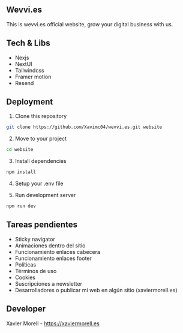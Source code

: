 ## Wevvi.es

This is wevvi.es official website, grow your digital business with us. 

## Tech & Libs

- Nexjs
- NextUI
- Tailwindcss
- Framer motion
- Resend

## Deployment

1. Clone this repository

```bash
git clone https://github.com/Xavimc04/wevvi.es.git website
```

2. Move to your project

```bash
cd website
```

3. Install dependencies

```bash
npm install
```

4. Setup your .env file

5. Run development server

```bash
npm run dev
```

## Tareas pendientes

- Sticky navigator
- Animaciones dentro del sitio
- Funcionamiento enlaces cabecera
- Funcionamiento enlaces footer
- Políticas
- Términos de uso
- Cookies
- Suscripciones a newsletter
- Desarrolladores o publicar mi web en algún sitio (xaviermorell.es)

## Developer

Xavier Morell - https://xaviermorell.es